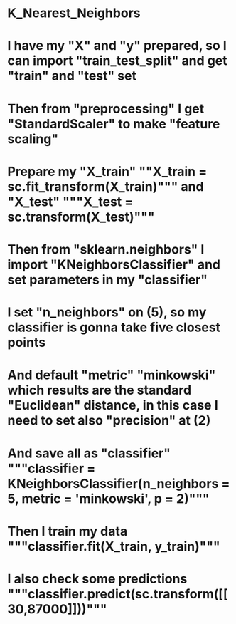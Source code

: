 # K_Nearest_Neighbors
# I have my "X" and "y" prepared, so I can import "train_test_split" and get "train" and "test" set
# Then from "preprocessing" I get "StandardScaler" to make "feature scaling" 
# Prepare my "X_train" ""X_train = sc.fit_transform(X_train)""" and "X_test" """X_test = sc.transform(X_test)"""
# Then from "sklearn.neighbors" I import "KNeighborsClassifier" and set parameters in my "classifier"
# I set "n_neighbors" on (5), so my classifier is gonna take five closest points
# And default "metric" "minkowski" which results are the standard "Euclidean" distance, in this case I need to set also "precision" at (2)
# And save all as "classifier" """classifier = KNeighborsClassifier(n_neighbors = 5, metric = 'minkowski', p = 2)"""
# Then I train my data """classifier.fit(X_train, y_train)"""
# I also check some predictions """classifier.predict(sc.transform([[30,87000]]))"""
